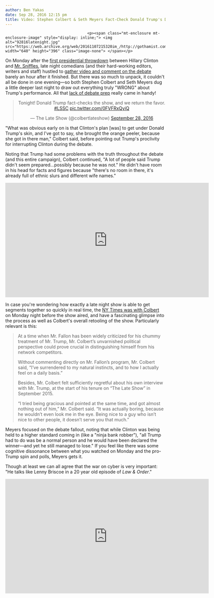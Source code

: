 ```yaml
---
author: Ben Yakas
date: Sep 28, 2016 12:15 pm
title: Video: Stephen Colbert & Seth Meyers Fact-Check Donald Trump's Debate Performance
---
```


	
										<p><span class="mt-enclosure mt-enclosure-image" style="display: inline;"> <img alt="92816latenight.jpg" src="https://web.archive.org/web/20161107215320im_/http://gothamist.com/attachments/byakas/92816latenight.jpg" width="640" height="396" class="image-none"> </span></p>

<p>On Monday after the <a href="https://web.archive.org/web/20161107215320/http://gothamist.com/2016/09/26/clinton_trump_debate_2016.php">first presidential throwdown</a> between Hillary Clinton and <a href="https://web.archive.org/web/20161107215320/http://www.nytimes.com/2016/09/28/us/politics/trump-sniffles-first-2016-debate.html">Mr. Sniffles</a>, late night comedians (and their hard-working editors, writers and staff) hustled to <a href="https://web.archive.org/web/20161107215320/http://gothamist.com/2016/09/27/late_night_debate_talk.php">gather video and comment on the debate</a> barely an hour after it finished. But there was so much to unpack, it couldn&apos;t all be done in one evening&#x2014;so both Stephen Colbert and Seth Meyers dug a little deeper last night to draw out everything truly &quot;WRONG&quot; about Trump&apos;s performance. All that <a href="https://web.archive.org/web/20161107215320/http://mobile.nytimes.com/2016/09/29/us/politics/donald-trump-debate.html?_r=0&amp;referer=">lack of debate prep</a> really came in handy!</p>

<center><blockquote class="twitter-tweet" data-lang="en"><p lang="en" dir="ltr">Tonight! Donald Trump fact-checks the show, and we return the favor. <a href="https://web.archive.org/web/20161107215320/https://twitter.com/hashtag/LSSC?src=hash">#LSSC</a> <a href="https://web.archive.org/web/20161107215320/https://t.co/0FVFRxQyiQ">pic.twitter.com/0FVFRxQyiQ</a></p>&#x2014; The Late Show (@colbertlateshow) <a href="https://web.archive.org/web/20161107215320/https://twitter.com/colbertlateshow/status/780938761341329408">September 28, 2016</a></blockquote>
<script async src="//web.archive.org/web/20161107215320js_/http://platform.twitter.com/widgets.js" charset="utf-8"></script></center>

<p>&quot;What was obvious early on is that Clinton&apos;s plan [was] to get under Donald Trump&apos;s skin, and I&apos;ve got to say, she brought the orange peeler, because she got in there man,&quot; Colbert said, before pointing out Trump&apos;s proclivity for interrupting Clinton during the debate. </p>

<p>Noting that Trump had some problems with the truth throughout the debate (and this entire campaign), Colbert continued, &quot;A lot of people said Trump didn&apos;t seem prepared...possibly because he was not.&quot; He didn&apos;t have room in his head for facts and figures because &quot;there&apos;s no room in there, it&apos;s already full of ethnic slurs and different wife names.&quot;</p>

<p><iframe width="640" height="360" src="https://web.archive.org/web/20161107215320if_/https://www.youtube.com/embed/6YuI5T-gGlM" frameborder="0" allowfullscreen></iframe></p>

<p>In case you&apos;re wondering how exactly a late night show is able to get segments together so quickly in real time, the <a href="https://web.archive.org/web/20161107215320/http://www.nytimes.com/2016/09/28/arts/television/stephen-colbert-reboots-the-late-show-fixing-it-on-the-fly.html?smid=tw-nytimes&amp;smtyp=cur">NY Times was with Colbert</a> on Monday night before the show aired, and have a fascinating glimpse into the process as well as Colbert&apos;s overall retooling of the show. Particularly relevant is this:</p>

<blockquote>At a time when Mr. Fallon has been widely criticized for his chummy treatment of Mr. Trump, Mr. Colbert&#x2019;s unvarnished political perspective could prove crucial in distinguishing himself from his network competitors.

<p>Without commenting directly on Mr. Fallon&#x2019;s program, Mr. Colbert said, &#x201C;I&#x2019;ve surrendered to my natural instincts, and to how I actually feel on a daily basis.&#x201D;</p>

<p>Besides, Mr. Colbert felt sufficiently regretful about his own interview with Mr. Trump, at the start of his tenure on &#x201C;The Late Show&#x201D; in September 2015.</p>

<p>&#x201C;I tried being gracious and pointed at the same time, and got almost nothing out of him,&#x201D; Mr. Colbert said. &#x201C;It was actually boring, because he wouldn&#x2019;t even look me in the eye. Being nice to a guy who isn&#x2019;t nice to other people, it doesn&#x2019;t serve you that much.&#x201D;</p></blockquote><p></p>

<p>Meyers focused on the debate fallout, noting that while Clinton was being held to a higher standard coming in (like a &quot;ninja bank robber&quot;), &quot;all Trump had to do was be a normal person and he would have been declared the winner&#x2014;and yet he still managed to lose.&quot; If you feel like there was some cognitive dissonance between what you watched on Monday and the pro-Trump spin and polls, Meyers gets it. </p>

<p>Though at least we can all agree that the war on cyber is very important: &quot;He talks like Lenny Briscoe in a 20 year old episode of <em>Law &amp; Order</em>.&quot;</p>

<p><iframe width="640" height="360" src="https://web.archive.org/web/20161107215320if_/https://www.youtube.com/embed/dz5M-DdiqIA" frameborder="0" allowfullscreen></iframe></p>					
										
									
				